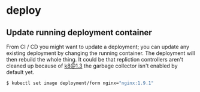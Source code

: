 # deploy

## Update running deployment container
From CI / CD you might want to update a deployment; you can update any existing
deployment by changing the running container. The deployment will then rebuild
the whole thing. It could be that repliction controllers aren't cleaned up
because of k8@1.3 the garbage collector isn't enabled by default yet.
```sh
$ kubectl set image deployment/form nginx="nginx:1.9.1"
```
